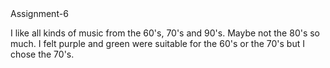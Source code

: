 <head>
Assignment-6
</head>

I like all kinds of music from the 60's, 70's and 90's. Maybe not the 80's so much. I felt purple and green were suitable for the 60's or the 70's but I chose the 70's.
